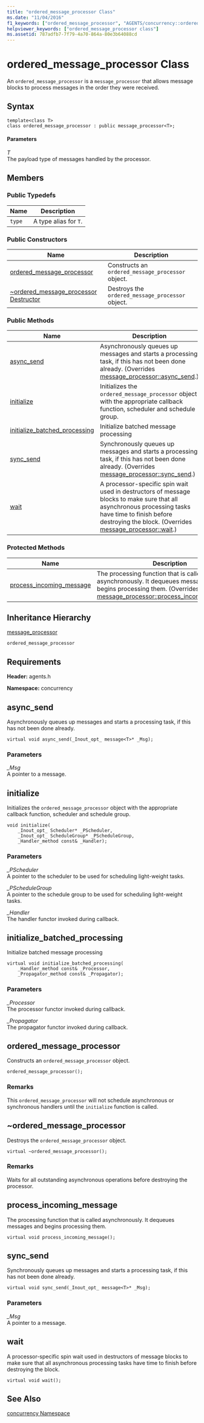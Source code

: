 ```yaml
---
title: "ordered_message_processor Class"
ms.date: "11/04/2016"
f1_keywords: ["ordered_message_processor", "AGENTS/concurrency::ordered_message_processor", "AGENTS/concurrency::ordered_message_processor::ordered_message_processor", "AGENTS/concurrency::ordered_message_processor::async_send", "AGENTS/concurrency::ordered_message_processor::initialize", "AGENTS/concurrency::ordered_message_processor::initialize_batched_processing", "AGENTS/concurrency::ordered_message_processor::sync_send", "AGENTS/concurrency::ordered_message_processor::wait", "AGENTS/concurrency::ordered_message_processor::process_incoming_message"]
helpviewer_keywords: ["ordered_message_processor class"]
ms.assetid: 787adfb7-7f79-4a70-864a-80e3b64088cd
---
```

# ordered_message_processor Class

An `ordered_message_processor` is a `message_processor` that allows message blocks to process messages in the order they were received.

## Syntax

```
template<class T>
class ordered_message_processor : public message_processor<T>;
```

#### Parameters

*T*<br/>
The payload type of messages handled by the processor.

## Members

### Public Typedefs

|Name|Description|
|----------|-----------------|
|`type`|A type alias for `T`.|

### Public Constructors

|Name|Description|
|----------|-----------------|
|[ordered_message_processor](#ctor)|Constructs an `ordered_message_processor` object.|
|[~ordered_message_processor Destructor](#dtor)|Destroys the `ordered_message_processor` object.|

### Public Methods

|Name|Description|
|----------|-----------------|
|[async_send](#async_send)|Asynchronously queues up messages and starts a processing task, if this has not been done already. (Overrides [message_processor::async_send](message-processor-class.md#async_send).)|
|[initialize](#initialize)|Initializes the `ordered_message_processor` object with the appropriate callback function, scheduler and schedule group.|
|[initialize_batched_processing](#initialize_batched_processing)|Initialize batched message processing|
|[sync_send](#sync_send)|Synchronously queues up messages and starts a processing task, if this has not been done already. (Overrides [message_processor::sync_send](message-processor-class.md#sync_send).)|
|[wait](#wait)|A processor-specific spin wait used in destructors of message blocks to make sure that all asynchronous processing tasks have time to finish before destroying the block. (Overrides [message_processor::wait](message-processor-class.md#wait).)|

### Protected Methods

|Name|Description|
|----------|-----------------|
|[process_incoming_message](#process_incoming_message)|The processing function that is called asynchronously. It dequeues messages and begins processing them. (Overrides [message_processor::process_incoming_message](message-processor-class.md#process_incoming_message).)|

## Inheritance Hierarchy

[message_processor](message-processor-class.md)

`ordered_message_processor`

## Requirements

**Header:** agents.h

**Namespace:** concurrency

##  <a name="async_send"></a> async_send

Asynchronously queues up messages and starts a processing task, if this has not been done already.

```
virtual void async_send(_Inout_opt_ message<T>* _Msg);
```

### Parameters

*_Msg*<br/>
A pointer to a message.

##  <a name="initialize"></a> initialize

Initializes the `ordered_message_processor` object with the appropriate callback function, scheduler and schedule group.

```
void initialize(
    _Inout_opt_ Scheduler* _PScheduler,
    _Inout_opt_ ScheduleGroup* _PScheduleGroup,
    _Handler_method const& _Handler);
```

### Parameters

*_PScheduler*<br/>
A pointer to the scheduler to be used for scheduling light-weight tasks.

*_PScheduleGroup*<br/>
A pointer to the schedule group to be used for scheduling light-weight tasks.

*_Handler*<br/>
The handler functor invoked during callback.

##  <a name="initialize_batched_processing"></a> initialize_batched_processing

Initialize batched message processing

```
virtual void initialize_batched_processing(
    _Handler_method const& _Processor,
    _Propagator_method const& _Propagator);
```

### Parameters

*_Processor*<br/>
The processor functor invoked during callback.

*_Propagator*<br/>
The propagator functor invoked during callback.

##  <a name="ctor"></a> ordered_message_processor

Constructs an `ordered_message_processor` object.

```
ordered_message_processor();
```

### Remarks

This `ordered_message_processor` will not schedule asynchronous or synchronous handlers until the `initialize` function is called.

##  <a name="dtor"></a> ~ordered_message_processor

Destroys the `ordered_message_processor` object.

```
virtual ~ordered_message_processor();
```

### Remarks

Waits for all outstanding asynchronous operations before destroying the processor.

##  <a name="process_incoming_message"></a> process_incoming_message

The processing function that is called asynchronously. It dequeues messages and begins processing them.

```
virtual void process_incoming_message();
```

##  <a name="sync_send"></a> sync_send

Synchronously queues up messages and starts a processing task, if this has not been done already.

```
virtual void sync_send(_Inout_opt_ message<T>* _Msg);
```

### Parameters

*_Msg*<br/>
A pointer to a message.

##  <a name="wait"></a> wait

A processor-specific spin wait used in destructors of message blocks to make sure that all asynchronous processing tasks have time to finish before destroying the block.

```
virtual void wait();
```

## See Also

[concurrency Namespace](concurrency-namespace.md)
